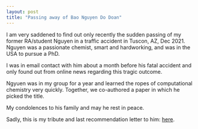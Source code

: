 ```yaml
---
layout: post
title: "Passing away of Bao Nguyen Do Doan"
---
```


I am very saddened to find out only recently the sudden passing of my former RA/student Nguyen in a traffic accident in Tuscon, AZ, Dec 2021. 
Nguyen was a passionate chemist, smart and hardworking, and was in the USA to pursue a PhD. 

I was in email contact with him about a month before his fatal accident and only found out from online news regarding this tragic outcome. 

Ngyuen was in my group for a year and learned the ropes of computational chemistry very quickly. Together, we co-authored a paper in which he picked the title. 

My condolences to his family and may he rest in peace.

Sadly, this is my tribute and last recommendation letter to him: [here](https://github.com/riclzh/novelchemrxn/blob/master/files/papers/nguyen.pdf).
